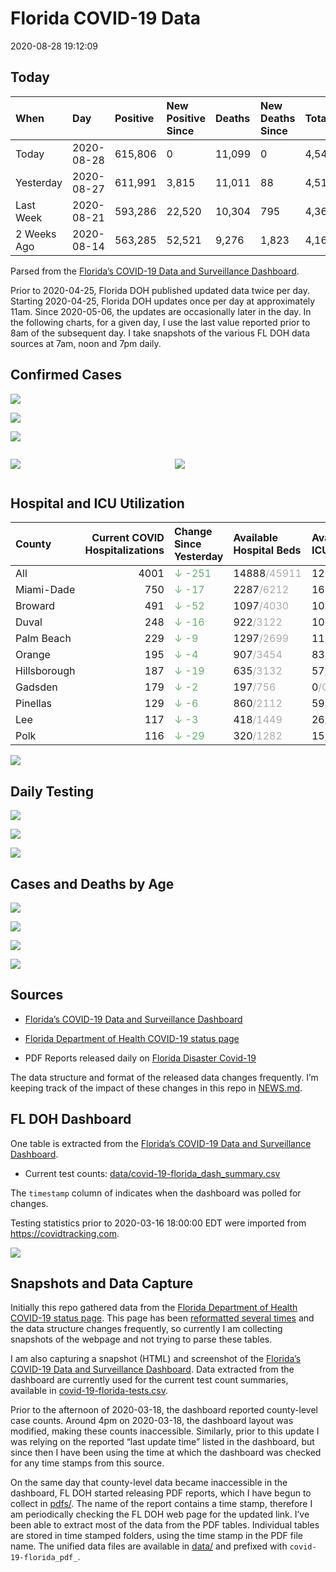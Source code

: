 Florida COVID-19 Data
================
2020-08-28 19:12:09

## Today

| When        | Day        | Positive | New Positive Since | Deaths | New Deaths Since | Total     |
| :---------- | :--------- | :------- | :----------------- | :----- | :--------------- | :-------- |
| Today       | 2020-08-28 | 615,806  | 0                  | 11,099 | 0                | 4,547,677 |
| Yesterday   | 2020-08-27 | 611,991  | 3,815              | 11,011 | 88               | 4,517,364 |
| Last Week   | 2020-08-21 | 593,286  | 22,520             | 10,304 | 795              | 4,367,212 |
| 2 Weeks Ago | 2020-08-14 | 563,285  | 52,521             | 9,276  | 1,823            | 4,160,565 |

Parsed from the [Florida’s COVID-19 Data and Surveillance
Dashboard](https://fdoh.maps.arcgis.com/apps/opsdashboard/index.html#/8d0de33f260d444c852a615dc7837c86).

Prior to 2020-04-25, Florida DOH published updated data twice per day.
Starting 2020-04-25, Florida DOH updates once per day at approximately
11am. Since 2020-05-06, the updates are occasionally later in the day.
In the following charts, for a given day, I use the last value reported
prior to 8am of the subsequent day. I take snapshots of the various FL
DOH data sources at 7am, noon and 7pm daily.

## Confirmed Cases

![](plots/covid-19-florida-daily-test-changes.png)

![](plots/covid-19-florida-deaths-by-day.png)

![](plots/covid-19-florida-county-top-6.png)

<div class="columns">

<div class="column is-full-mobile">

![](plots/covid-19-florida-testing.png)

</div>

<div class="column is-full-mobile">

![](plots/covid-19-florida-total-positive.png)

</div>

</div>

## Hospital and ICU Utilization

| County       | Current COVID Hospitalizations | Change Since Yesterday                     | Available Hospital Beds                      | Available ICU Beds                         |
| :----------- | -----------------------------: | :----------------------------------------- | :------------------------------------------- | :----------------------------------------- |
| All          |                           4001 | <span style="color: #6BAA75">↓ -251</span> | 14888<span style="color: #aaa">/45911</span> | 1260<span style="color: #aaa">/5045</span> |
| Miami-Dade   |                            750 | <span style="color: #6BAA75">↓ -17</span>  | 2287<span style="color: #aaa">/6212</span>   | 165<span style="color: #aaa">/773</span>   |
| Broward      |                            491 | <span style="color: #6BAA75">↓ -52</span>  | 1097<span style="color: #aaa">/4030</span>   | 101<span style="color: #aaa">/400</span>   |
| Duval        |                            248 | <span style="color: #6BAA75">↓ -16</span>  | 922<span style="color: #aaa">/3122</span>    | 100<span style="color: #aaa">/602</span>   |
| Palm Beach   |                            229 | <span style="color: #6BAA75">↓ -9</span>   | 1297<span style="color: #aaa">/2699</span>   | 119<span style="color: #aaa">/280</span>   |
| Orange       |                            195 | <span style="color: #6BAA75">↓ -4</span>   | 907<span style="color: #aaa">/3454</span>    | 83<span style="color: #aaa">/289</span>    |
| Hillsborough |                            187 | <span style="color: #6BAA75">↓ -19</span>  | 635<span style="color: #aaa">/3132</span>    | 57<span style="color: #aaa">/322</span>    |
| Gadsden      |                            179 | <span style="color: #6BAA75">↓ -2</span>   | 197<span style="color: #aaa">/756</span>     | 0<span style="color: #aaa">/0</span>       |
| Pinellas     |                            129 | <span style="color: #6BAA75">↓ -6</span>   | 860<span style="color: #aaa">/2112</span>    | 59<span style="color: #aaa">/241</span>    |
| Lee          |                            117 | <span style="color: #6BAA75">↓ -3</span>   | 418<span style="color: #aaa">/1449</span>    | 26<span style="color: #aaa">/114</span>    |
| Polk         |                            116 | <span style="color: #6BAA75">↓ -29</span>  | 320<span style="color: #aaa">/1282</span>    | 15<span style="color: #aaa">/132</span>    |

![](plots/covid-19-florida-icu-usage.png)

## Daily Testing

![](plots/covid-19-florida-tests-per-case.png)

<!-- ![](plots/covid-19-florida-change-new-cases.png) -->

![](plots/covid-19-florida-tests-percent-positive.png)

![](plots/covid-19-florida-test-and-case-growth.png)

## Cases and Deaths by Age

![](plots/covid-19-florida-weekly-events-by-age.png)

![](plots/covid-19-florida-age.png)

![](plots/covid-19-florida-age-deaths.png)

![](plots/covid-19-florida-age-sex.png)

## Sources

  - [Florida’s COVID-19 Data and Surveillance
    Dashboard](https://fdoh.maps.arcgis.com/apps/opsdashboard/index.html#/8d0de33f260d444c852a615dc7837c86)

  - [Florida Department of Health COVID-19 status
    page](http://www.floridahealth.gov/diseases-and-conditions/COVID-19/)

  - PDF Reports released daily on [Florida Disaster
    Covid-19](http://www.floridahealth.gov/diseases-and-conditions/COVID-19/)

The data structure and format of the released data changes frequently.
I’m keeping track of the impact of these changes in this repo in
[NEWS.md](NEWS.md).

## FL DOH Dashboard

One table is extracted from the [Florida’s COVID-19 Data and
Surveillance
Dashboard](https://fdoh.maps.arcgis.com/apps/opsdashboard/index.html#/8d0de33f260d444c852a615dc7837c86).

  - Current test counts:
    [data/covid-19-florida\_dash\_summary.csv](data/covid-19-florida_dash_summary.csv)

The `timestamp` column of indicates when the dashboard was polled for
changes.

Testing statistics prior to 2020-03-16 18:00:00 EDT were imported from
<https://covidtracking.com>.

![](screenshots/fodh_maps_arcgis_com__apps__opsdashboard.png)

## Snapshots and Data Capture

Initially this repo gathered data from the [Florida Department of Health
COVID-19 status
page](http://www.floridahealth.gov/diseases-and-conditions/COVID-19/).
This page has been [reformatted several
times](screenshots/floridahealth_gov__diseases-and-conditions__COVID-19.png)
and the data structure changes frequently, so currently I am collecting
snapshots of the webpage and not trying to parse these tables.

I am also capturing a snapshot (HTML) and screenshot of the [Florida’s
COVID-19 Data and Surveillance
Dashboard](https://fdoh.maps.arcgis.com/apps/opsdashboard/index.html#/8d0de33f260d444c852a615dc7837c86).
Data extracted from the dashboard are currently used for the current
test count summaries, available in
[covid-19-florida-tests.csv](covid-19-florida-tests.csv).

Prior to the afternoon of 2020-03-18, the dashboard reported
county-level case counts. Around 4pm on 2020-03-18, the dashboard layout
was modified, making these counts inaccessible. Similarly, prior to this
update I was relying on the reported “last update time” listed in the
dashboard, but since then I have been using the time at which the
dashboard was checked for any time stamps from this source.

On the same day that county-level data became inaccessible in the
dashboard, FL DOH started releasing PDF reports, which I have begun to
collect in [pdfs/](pdfs/). The name of the report contains a time stamp,
therefore I am periodically checking the FL DOH web page for the updated
link. I’ve been able to extract most of the data from the PDF tables.
Individual tables are stored in time stamped folders, using the time
stamp in the PDF file name. The unified data files are available in
[data/](data/) and prefixed with `covid-19-florida_pdf_`.
